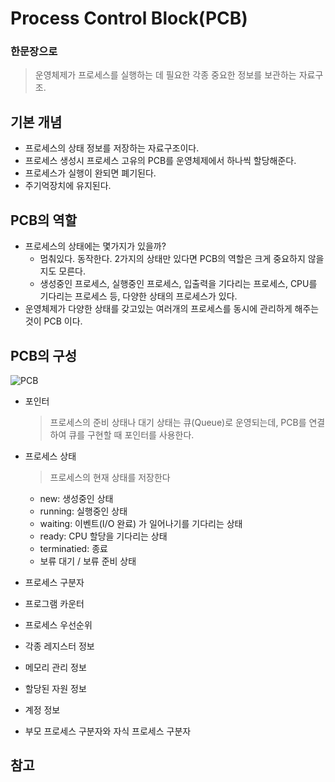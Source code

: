 # Process Control Block(PCB)
### 한문장으로
  > 운영체제가 프로세스를 실행하는 데 필요한 각종 중요한 정보를 보관하는 자료구조.
## 기본 개념
  * 프로세스의 상태 정보를 저장하는 자료구조이다.
  * 프로세스 생성시 프로세스 고유의 PCB를 운영체제에서 하나씩 할당해준다.
  * 프로세스가 실행이 완되면 폐기된다.
  * 주기억장치에 유지된다.
## PCB의 역할
  * 프로세스의 상태에는 몇가지가 있을까?
    - 멈춰있다. 동작한다. 2가지의 상태만 있다면 PCB의 역할은 크게 중요하지 않을지도 모른다.
    - 생성중인 프로세스, 실행중인 프로세스, 입출력을 기다리는 프로세스, CPU를 기다리는 프로세스 등, 다양한 상태의 프로세스가 있다.
  * 운영체제가 다양한 상태를 갖고있는 여러개의 프로세스를 동시에 관리하게 해주는 것이 PCB 이다.
    
## PCB의 구성

![PCB](https://user-images.githubusercontent.com/33091784/135414596-8376f78f-12b1-4e02-9bca-ab07e6d607b2.png)
  - 포인터
    > 프로세스의 준비 상태나 대기 상태는 큐(Queue)로 운영되는데, PCB를 연결하여 큐를 구현할 때 포인터를 사용한다.
  - 프로세스 상태
    > 프로세스의 현재 상태를 저장한다
    - new: 생성중인 상태
    - running: 실행중인 상태
    - waiting: 이벤트(I/O 완료) 가 일어나기를 기다리는 상태
    - ready: CPU 할당을 기다리는 상태
    - terminatied: 종료
    - 보류 대기 / 보류 준비 상태
  - 프로세스 구분자
    
  - 프로그램 카운터
  - 프로세스 우선순위
  - 각종 레지스터 정보
  - 메모리 관리 정보
  - 할당된 자원 정보
  - 계정 정보
  - 부모 프로세스 구분자와 자식 프로세스 구분자


## 참고


  


